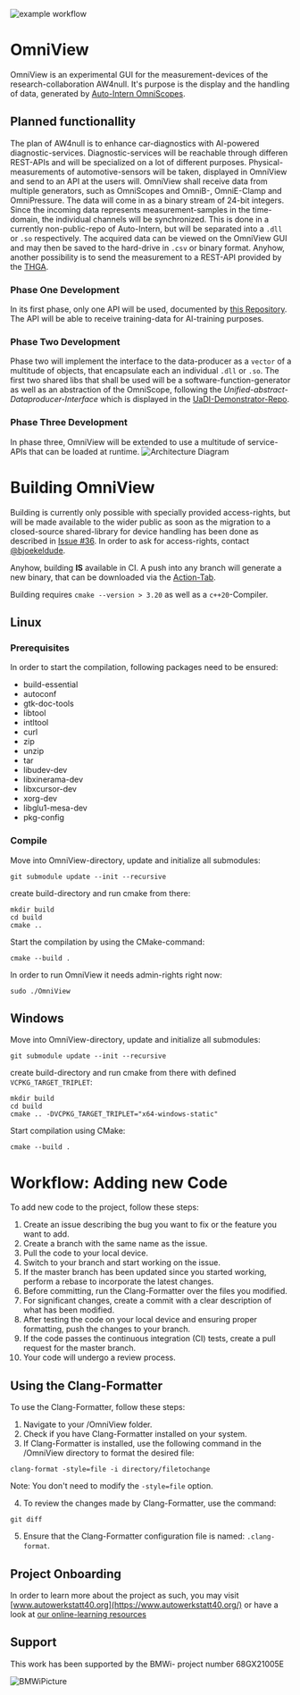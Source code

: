 
![example workflow](https://github.com/skunkforce/omniview/actions/workflows/build.yaml/badge.svg) 
# OmniView
OmniView is an experimental GUI for the measurement-devices of the research-collaboration AW4null.
It's purpose is the display and the handling of data, generated by [Auto-Intern OmniScopes](https://www.auto-intern.de/shop/). 
 

## Planned functionallity
The plan of AW4null is to enhance car-diagnostics with AI-powered diagnostic-services.
Diagnostic-services will be reachable through differen REST-APIs and will be specialized on a lot of different purposes.
Physical-measurements of automotive-sensors will be taken, displayed in OmniView and send to an API at the users will.
OmniView shall receive data from multiple generators, such as OmniScopes and OmniB-, OmniE-Clamp and OmniPressure. 
The data will come in as a binary stream of 24-bit integers.
Since the incoming data represents measurement-samples in the time-domain, the individual channels will be synchronized.
This is done in a currently non-public-repo of Auto-Intern, but will be separated into a `.dll` or `.so` respectively.
The acquired data can be viewed on the OmniView GUI and may then be saved to the hard-drive in `.csv` or binary format. 
Anyhow, another possibility is to send the measurement to a REST-API provided by the [THGA](https://www.thga.de). 

### Phase One Development
In its first phase, only one API will be used, documented by [this Repository](https://gitlab.thga.de/aw4null/aw4null_api-description_ref/-/blob/main/openapi.json?ref_type=heads). 
The API will be able to receive training-data for AI-training purposes.

### Phase Two Development
Phase two will implement the interface to the data-producer as a `vector` of a multitude of objects, that encapsulate each an individual `.dll` or `.so`.
The first two shared libs that shall be used will be a software-function-generator as well as an abstraction of the OmniScope, following the _Unified-abstract-Dataproducer-Interface_ which is displayed in the [UaDI-Demonstrator-Repo](https://github.com/skunkforce/Unified-Dataproducer-Interface-Demonstrator).

### Phase Three Development
In phase three, OmniView will be extended to use a multitude of service-APIs that can be loaded at runtime.
![Architecture Diagram](https://lucid.app/publicSegments/view/113f9581-f43f-435a-a36d-6f9e0276adec/image.png)

# Building OmniView
Building is currently only possible with specially provided access-rights, but will be made available to the wider public as soon as the migration to a closed-source shared-library for device handling has been done as described in [Issue #36](https://github.com/skunkforce/omniview/issues/36).
In order to ask for access-rights, contact [@bjoekeldude](https://github.com/bjoekeldude).


Anyhow, building __IS__ available in CI. A push into any branch will generate a new binary, that can be downloaded via the [Action-Tab](https://github.com/skunkforce/omniview/actions).


Building requires `cmake --version > 3.20` as well as a `c++20`-Compiler.
## Linux

### Prerequisites
In order to start the compilation, following packages need to be ensured:
* build-essential 
* autoconf 
* gtk-doc-tools 
* libtool 
* intltool 
* curl 
* zip 
* unzip 
* tar 
* libudev-dev
* libxinerama-dev 
* libxcursor-dev 
* xorg-dev 
* libglu1-mesa-dev 
* pkg-config

### Compile
Move into OmniView-directory, update and initialize all submodules:
```shell
git submodule update --init --recursive
```
create build-directory and run cmake from there:
```shell
mkdir build
cd build
cmake ..
```
Start the compilation by using the CMake-command:
```shell
cmake --build .
```

In order to run OmniView it needs admin-rights right now:
```shell
sudo ./OmniView
```

## Windows
Move into OmniView-directory, update and initialize all submodules:
```shell
git submodule update --init --recursive
```

create build-directory and run cmake from there with defined `VCPKG_TARGET_TRIPLET`:
```shell
mkdir build
cd build
cmake .. -DVCPKG_TARGET_TRIPLET="x64-windows-static"
```

Start compilation using CMake:
```shell
cmake --build .
```

# Workflow: Adding new Code 

To add new code to the project, follow these steps:

1. Create an issue describing the bug you want to fix or the feature you want to add.
2. Create a branch with the same name as the issue.
3. Pull the code to your local device.
4. Switch to your branch and start working on the issue.
5. If the master branch has been updated since you started working, perform a rebase to incorporate the latest changes.
6. Before committing, run the Clang-Formatter over the files you modified.
7. For significant changes, create a commit with a clear description of what has been modified.
8. After testing the code on your local device and ensuring proper formatting, push the changes to your branch.
9. If the code passes the continuous integration (CI) tests, create a pull request for the master branch.
10. Your code will undergo a review process.

## Using the Clang-Formatter 

To use the Clang-Formatter, follow these steps:

1. Navigate to your /OmniView folder.
2. Check if you have Clang-Formatter installed on your system.
3. If Clang-Formatter is installed, use the following command in the /OmniView directory to format the desired file:

```shell 
clang-format -style=file -i directory/filetochange
```

Note: You don't need to modify the `-style=file` option.

4. To review the changes made by Clang-Formatter, use the command: 

```shell
git diff
```

5. Ensure that the Clang-Formatter configuration file is named: `.clang-format`.


## Project Onboarding
In order to learn more about the project as such, you may visit [www.autowerkstatt40.org](https://www.autowerkstatt40.org/) or have a look at [our online-learning resources](https://moodle.aw4null.de/)

## Support 

This work has been supported by the BMWi- project number 68GX21005E

![BMWiPicture](https://upload.wikimedia.org/wikipedia/commons/3/38/BMWi_Logo_2021.svg)